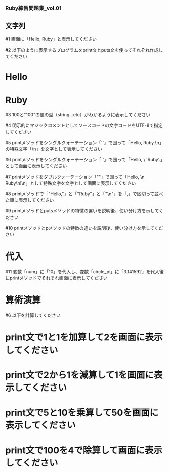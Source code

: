 ### Ruby練習問題集_vol.01

## 文字列

#1 画面に「Hello, Ruby」と表示してください

#2 以下のように表示するプログラムをprint文とputs文を使ってそれぞれ作成してください
# Hello
# Ruby

#3 100と"100"の値の型（string...etc）がわかるように表示してください

#4 明示的にマジックコメントとしてソースコードの文字コードをUTF-8で指定してください

#5 printメソッドをシングルクォーテーション「''」で囲って「Hello, Ruby.\n」の特殊文字「\n」を文字として表示してください

#6 printメソッドをシングルクォーテーション「''」で囲って「Hello, \ 'Ruby'.」として画面に表示してください

#7 printメソッドをダブルクォーテーション「""」で囲って「Hello, \n Ruby\n!\n」として特殊文字を文字として画面に表示してください

#8 printメソッドで「"Hello,"」と「"Ruby"」と「"\n"」を「,」で区切って並べた順に表示してください

#9 printメソッドとputsメソッドの特徴の違いを説明後、使い分け方を示してください

#10 printメソッドとpメソッドの特徴の違いを説明後、使い分け方を示してください

# 代入

#11 変数「num」に「10」を代入し、変数「circle_pi」に「3.141592」を代入後にprintメソッドでそれぞれ画面に表示してください

# 算術演算

#6 以下を計算してください

# print文で1と1を加算して2を画面に表示してください
# print文で2から1を減算して1を画面に表示してください
# print文で5と10を乗算して50を画面に表示してください
# print文で100を4で除算して画面に表示してください

